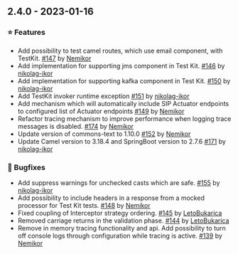 ## 2.4.0 - 2023-01-16

### ⭐ Features
- Add possibility to test camel routes, which use email component, with TestKit. [#147](https://github.com/IKOR-GmbH/sip-framework/pull/147) by [Nemikor](https://github.com/Nemikor)
- Add implementation for supporting jms component in Test Kit. [#146](https://github.com/IKOR-GmbH/sip-framework/pull/146) by [nikolag-ikor](https://github.com/nikolag-ikor)
- Add implementation for supporting kafka component in Test Kit. [#150](https://github.com/IKOR-GmbH/sip-framework/pull/150) by [nikolag-ikor](https://github.com/nikolag-ikor)
- Add TestKit invoker runtime exception [#151](https://github.com/IKOR-GmbH/sip-framework/pull/151) by [nikolag-ikor](https://github.com/nikolag-ikor)
- Add mechanism which will automatically include SIP Actuator endpoints to configured list of Actuator endpoints [#149](https://github.com/IKOR-GmbH/sip-framework/pull/149) by [Nemikor](https://github.com/Nemikor)
- Refactor tracing mechanism to improve performance when logging trace messages is disabled. [#174](https://github.com/IKOR-GmbH/sip-framework/pull/174) by [Nemikor](https://github.com/Nemikor)
- Update version of commons-text to 1.10.0 [#152](https://github.com/IKOR-GmbH/sip-framework/pull/152) by [Nemikor](https://github.com/Nemikor)
- Update Camel version to 3.18.4 and SpringBoot version to 2.7.6 [#171](https://github.com/IKOR-GmbH/sip-framework/pull/171) by [nikolag-ikor](https://github.com/nikolag-ikor)

### 🐞 Bugfixes
- Add suppress warnings for unchecked casts which are safe. [#155](https://github.com/IKOR-GmbH/sip-framework/pull/155) by [nikolag-ikor](https://github.com/nikolag-ikor)
- Add possibility to include headers in a response from a mocked processor for Test Kit tests. [#148](https://github.com/IKOR-GmbH/sip-framework/pull/148) by [Nemikor](https://github.com/Nemikor)
- Fixed coupling of Interceptor strategy ordering. [#145](https://github.com/IKOR-GmbH/sip-framework/pull/145) by [LetoBukarica](https://github.com/LetoBukarica)
- Removed carriage returns in the validation phase. [#144](https://github.com/IKOR-GmbH/sip-framework/pull/144) by [LetoBukarica](https://github.com/LetoBukarica)
- Remove in memory tracing functionality and api. Add possibility to turn off console logs through configuration while tracing is active. [#139](https://github.com/IKOR-GmbH/sip-framework/pull/139) by [Nemikor](https://github.com/Nemikor)

